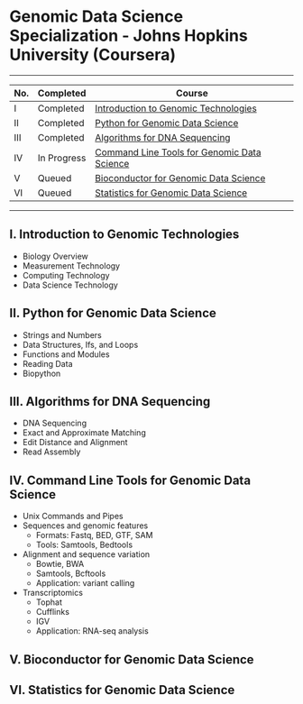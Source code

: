 # Genomic Data Science Specialization - Johns Hopkins University (Coursera)

---

No. | Completed | Course |
--- | --- | --- |
I   | Completed | [Introduction to Genomic Technologies](https://www.coursera.org/learn/introduction-genomics?specialization=genomic-data-science)
II  | Completed | [Python for Genomic Data Science](https://www.coursera.org/learn/python-genomics?specialization=genomic-data-science)
III | Completed | [Algorithms for DNA Sequencing](https://www.coursera.org/learn/dna-sequencing?specialization=genomic-data-science) |
IV  | In Progress | [Command Line Tools for Genomic Data Science](https://www.coursera.org/learn/genomic-tools?specialization=genomic-data-science) |
V   | Queued | [Bioconductor for Genomic Data Science](https://www.coursera.org/learn/bioconductor?specialization=genomic-data-science) |
VI  | Queued | [Statistics for Genomic Data Science](https://www.coursera.org/learn/statistical-genomics?specialization=genomic-data-science) |

---

## I. Introduction to Genomic Technologies
 - Biology Overview
 - Measurement Technology
 - Computing Technology
 - Data Science Technology

## II. Python for Genomic Data Science
- Strings and Numbers
- Data Structures, Ifs, and Loops
- Functions and Modules
- Reading Data
- Biopython

## III. Algorithms for DNA Sequencing
- DNA Sequencing
- Exact and Approximate Matching
- Edit Distance and Alignment
- Read Assembly

## IV. Command Line Tools for Genomic Data Science
- Unix Commands and Pipes
- Sequences and genomic features
  - Formats: Fastq, BED, GTF, SAM
  - Tools: Samtools, Bedtools
- Alignment and sequence variation
  - Bowtie, BWA
  - Samtools, Bcftools
  - Application: variant calling
- Transcriptomics
  - Tophat
  - Cufflinks
  - IGV
  - Application: RNA-seq analysis
 
## V. Bioconductor for Genomic Data Science

## VI. Statistics for Genomic Data Science
